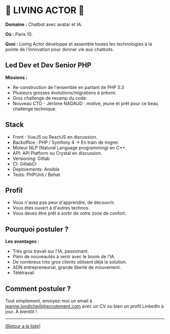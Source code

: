 # 🤝 LIVING ACTOR 🤝

**Domaine :** Chatbot avec avatar et IA.

**Où :** Paris 10.

**Quoi :** Living Actor développe et assemble toutes les technologies à la pointe de l’innovation pour donner vie aux chatbots.


## Led Dev et Dev Senior PHP

**Missions :**

* Re-construction de l'ensemble en partant de PHP 5.3
* Plusieurs grosses évolutions/migrations à prévoir.
* Gros challenge de revamp du code.
* Nouveau CTO - Jérôme NADAUD : motivé, jeune et prêt pour ce beau challenge technique.

## Stack

* Front : VueJS ou ReactJS en discussion.
* Backoffice : PHP / Symfony 4 -> En train de migrer.
* Moteur NLP (Natural Language programming) en C++.
* API: API Platform ou Crystal en discussion.
* Versioning: Gitlab
* CI: GitlabCI
* Deploiements: Ansible
* Tests: PHPUnit / Behat


## Profil

* Vous n'avez pas peur d'apprendre, de découvrir.
* Vous êtes ouvert à d'autres technos.
* Vous devez être prêt à sortir de votre zone de confort.

## Pourquoi postuler ?

**Les avantages :** 

* Très gros travail sur l'IA, passionant.
* Plein de nouveautés à venir avec le boom de l'IA.
* De nombreux très gros clients utilisent déjà la solution.
* ADN entrepreneurial, grande liberté de mouvement.
* Télétravail

## Comment postuler ?

Tout simplement, envoyez-moi un email à jeanne.londiche@jlrecrutement.com avec un CV ou bien un profil LinkedIn à jour. À bientôt ! 

----
<a href="https://github.com/jlondiche/job-board-php/blob/master/README.md">[Retour a la liste]</a>